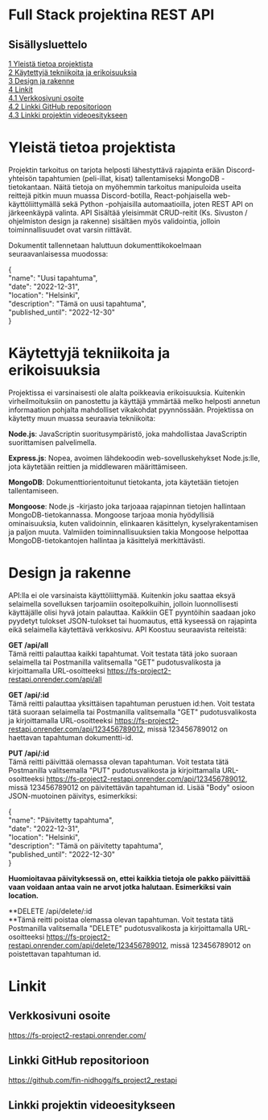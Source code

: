 # Full Stack projektina REST API

## Sisällysluettelo

[1 Yleistä tietoa projektista](#yleistä-tietoa-projektista)    
[2 Käytettyjä tekniikoita ja erikoisuuksia](#käytettyjä-tekniikoita-ja-erikoisuuksia)     
[3 Design ja rakenne](#design-ja-rakenne)    
[4 Linkit](#linkit)    
[4.1 Verkkosivuni osoite](#verkkosivuni-osoite)    
[4.2 Linkki GitHub repositorioon](#linkki-github-repositorioon)    
[4.3 Linkki projektin videoesitykseen](#linkki-projektin-videoesitykseen)    

# Yleistä tietoa projektista

Projektin tarkoitus on tarjota helposti lähestyttävä rajapinta erään
Discord-yhteisön tapahtumien (peli-illat, kisat) tallentamiseksi MongoDB
-tietokantaan. Näitä tietoja on myöhemmin tarkoitus manipuloida useita
reittejä pitkin muun muassa Discord-botilla, React-pohjaisella
web-käyttöliittymällä sekä Python -pohjaisilla automaatioilla, joten
REST API on järkeenkäypä valinta. API Sisältää yleisimmät CRUD-reitit
(Ks. Sivuston / ohjelmiston design ja rakenne) sisältäen myös
validointia, jolloin toiminnallisuudet ovat varsin riittävät.  
  
Dokumentit tallennetaan haluttuun dokumenttikokoelmaan seuraavanlaisessa
muodossa:  
  
{  
"name": "Uusi tapahtuma",  
"date": "2022-12-31",  
"location": "Helsinki",  
"description": "Tämä on uusi tapahtuma",  
"published_until": "2022-12-30"  
}

# Käytettyjä tekniikoita ja erikoisuuksia

Projektissa ei varsinaisesti ole alalta poikkeavia erikoisuuksia.
Kuitenkin virheilmoituksiin on panostettu ja käyttäjä ymmärtää melko
helposti annetun informaation pohjalta mahdolliset vikakohdat
pyynnössään. Projektissa on käytetty muun muassa seuraavia tekniikoita:

**Node.js**: JavaScriptin suoritusympäristö, joka mahdollistaa
JavaScriptin suorittamisen palvelimella.

**Express.js**: Nopea, avoimen lähdekoodin web-sovelluskehykset
Node.js:lle, jota käytetään reittien ja middlewaren määrittämiseen.

**MongoDB**: Dokumenttiorientoitunut tietokanta, jota käytetään tietojen
tallentamiseen.

**Mongoose**: Node.js -kirjasto joka tarjoaaa rajapinnan tietojen
hallintaan MongoDB-tietokannassa. Mongoose tarjoaa monia hyödyllisiä
ominaisuuksia, kuten validoinnin, elinkaaren käsittelyn,
kyselyrakentamisen ja paljon muuta. Valmiiden toiminnallisuuksien takia
Mongoose helpottaa MongoDB-tietokantojen hallintaa ja käsittelyä
merkittävästi.

# Design ja rakenne

API:lla ei ole varsinaista käyttöliittymää. Kuitenkin joku saattaa eksyä
selaimella sovelluksen tarjoamiin osoitepolkuihin, jolloin
luonnollisesti käyttäjälle olisi hyvä jotain palauttaa. Kaikkiin GET
pyyntöihin saadaan joko pyydetyt tulokset JSON-tulokset tai huomautus,
että kyseessä on rajapinta eikä selaimella käytettävä verkkosivu. API
Koostuu seuraavista reiteistä:  
  
**GET /api/all**  
Tämä reitti palauttaa kaikki tapahtumat. Voit testata tätä joko suoraan
selaimella tai Postmanilla valitsemalla "GET" pudotusvalikosta ja
kirjoittamalla URL-osoitteeksi
https://fs-project2-restapi.onrender.com/api/all  
  
**GET /api/:id**  
Tämä reitti palauttaa yksittäisen tapahtuman perustuen id:hen. Voit
testata tätä suoraan selaimella tai Postmanilla valitsemalla "GET"
pudotusvalikosta ja kirjoittamalla URL-osoitteeksi
https://fs-project2-restapi.onrender.com/api/123456789012, missä
123456789012 on haettavan tapahtuman dokumentti-id.  
  
**PUT /api/:id**  
Tämä reitti päivittää olemassa olevan tapahtuman. Voit testata tätä
Postmanilla valitsemalla "PUT" pudotusvalikosta ja kirjoittamalla
URL-osoitteeksi
https://fs-project2-restapi.onrender.com/api/123456789012, missä
123456789012 on päivitettävän tapahtuman id. Lisää "Body" osioon
JSON-muotoinen päivitys, esimerkiksi:  
  
{  
"name": "Päivitetty tapahtuma",  
"date": "2022-12-31",  
"location": "Helsinki",  
"description": "Tämä on päivitetty tapahtuma",  
"published_until": "2022-12-30"  
}  
  
**Huomioitavaa päivityksessä on, ettei kaikkia tietoja ole pakko
päivittää vaan voidaan antaa vain ne arvot jotka halutaan. Esimerkiksi
vain location.**

**DELETE /api/delete/:id  
**Tämä reitti poistaa olemassa olevan tapahtuman. Voit testata tätä
Postmanilla valitsemalla "DELETE" pudotusvalikosta ja kirjoittamalla
URL-osoitteeksi
https://fs-project2-restapi.onrender.com/api/delete/123456789012, missä
123456789012 on poistettavan tapahtuman id.

# Linkit

## Verkkosivuni osoite

https://fs-project2-restapi.onrender.com/

## Linkki GitHub repositorioon

https://github.com/fin-nidhogg/fs_project2_restapi

## Linkki projektin videoesitykseen
